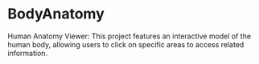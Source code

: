 # BodyAnatomy
Human Anatomy Viewer: This project features an interactive model of the human body, allowing users to click on specific areas to access related information.

